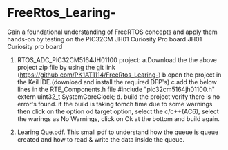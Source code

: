 # FreeRtos_Learing-
Gain a foundational understanding of FreeRTOS concepts and apply them hands-on by testing on the PIC32CM JH01 Curiosity Pro board.JH01 Curiosity pro board
1. RTOS_ADC_PIC32CM5164JH01100 project:
   a.Download the the above project zip file by using the git link (https://github.com/PK1AT1114/FreeRtos_Learing-)
   b.open the project in the Keil IDE.(download and install the required DFP's)
   c.add the below lines in the RTE_Components.h file 
     #include "pic32cm5164jh01100.h"
     extern uint32_t SystemCoreClock;
   d. build the project verify there is no error's found. if the build is taking tomch time due to some warnings
   then click on the option od target option, select the c/c++(AC6), select the warings as No Warnings, click on
   Ok at the bottom and build again.

2. Learing Que.pdf.
   This small pdf to understand how the queue is queue created and how to read & write the data inside the queue. 
   


